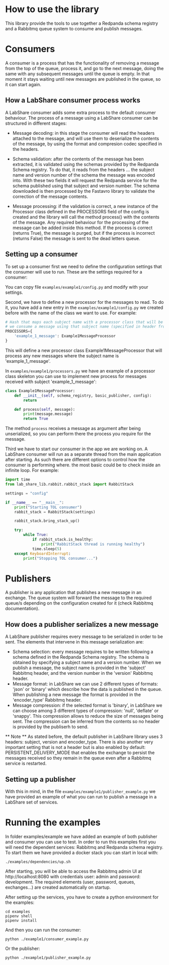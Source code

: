 # How to use the library

This library provide the tools to use together a Redpanda schema registry and a Rabbitmq queue system to 
consume and publish messages.

# Consumers

A consumer is a process that has the functionality of removing a message from the top of the queue,
 process it, and go to the next message, doing the same with any subsequent messages until the queue
is empty. In that moment it stays waiting until new messages are published in the queue, so it can start 
again.

## How a LabShare consumer process works

A LabShare consumer adds some extra process to the default consumer behaviour. The process of a message using a LabShare consumer can be structured in different stages:

* Message decoding: in this stage the consumer will read the headers attached to the message, and will 
use them to deserialize the contents of the message, by using the format and compresion codec specified 
in the headers.

* Schema validation: after the contents of the message has been extracted, it is validated using the 
schemas provided by the Redpanda Schema registry. To do that, it reads from the headers ... the subject name
and version number of the schema the message was encoded into. With these two fields it will request
the Redpanda service for the schema published using that subject and version number. The schema downloaded
is then processed by the Fastavro library to validate the correction of the message contents.

* Message processing: if the validation is correct, a new instance of the Processor class defined in 
the PROCESSORS field of the config is created and the library will call the method process() with the
contents of the message. Any required behaviour for the processing of the message can be added inside this
method. If the process is correct (returns True), the message is purged, but if the process is incorrect (returns False) the message is sent to the dead letters queue.

## Setting up a consumer

To set up a consumer first we need to define the configuration settings that the consumer will use to run.
These are the settings required for a consumer:

You can copy file ```examples/example1/config.py``` and modify with your settings.

Second, we have to define a new processor for the messages to read. To do it, you have add a new entry in the
```examples/example1/config.py``` we created before with the name of the class we want to use. For example:

```python
# Hash that maps each subject name with a processor class that will be instantiated when
# we consume a message using that subject name (specified in header from rabbitmq: 'subject')
PROCESSORS={
    'example_1_message': Example1MessageProcessor 
}
```

This will define a new processor class Example1MessageProcessor that will process any new messages where the subject name is 'example_1_message'.

In ```examples/example1/processors.py``` we have an example of a processor class skeleton you can use to implement new 
process for messages received with subject 'example_1_message':

```python
class Example1MessageProcessor:
    def __init__(self, schema_registry, basic_publisher, config):
        return

    def process(self, message):
        print(message.message)
        return True
```

The method ```process``` receives a message as argument after being unserialized, so you can perform there the process you require for the message.

Third we have to start our consumer in the app we are working on.  A LabShare consumer will run as a separate thread from the main application after starting. As such there are different options to control how the consumer is performing where. the most basic could be to check inside an infinite loop. For example:

```python
import time
from lab_share_lib.rabbit.rabbit_stack import RabbitStack

settings = "config"

if __name__ == "__main__":
    print("Starting TOL consumer")
    rabbit_stack = RabbitStack(settings)

    rabbit_stack.bring_stack_up()

    try:
        while True:
            if rabbit_stack.is_healthy:
                print("RabbitStack thread is running healthy")
            time.sleep(5)
    except KeyboardInterrupt:
        print("Stopping TOL consumer...")
```

# Publishers

A publisher is any application that publishes a new message in an exchange. The queue system will forward the
message to the required queue/s depending on the configuration created for it (check Rabbitmq documentation).

## How does a publisher serializes a new message

A LabShare publisher requires every message to be serialized in order to be sent. The elements that intervene
in this message serialization are:

* Schema selection: every message requires to be written following a schema defined in the Redpanda Schema registry. The schema is obtained by specifying a subject name and a version number. When we publish a message, the subject name is provided in the 'subject' Rabbitmq header, and the version number in the 'version' Rabbitmq header.
* Message format: in LabShare we can use 2 different types of formats: 'json' or 'binary' which describe how
the data is published in the queue. When publishing a new message the format is provided in the 'encoder_type' Rabbitmq header.
* Message compression: if the selected format is 'binary', in LabShare we can choose among 3 different types of compression: 'null', 'deflate' or 'snappy'. This compression allows to reduce the size of messages being sent. The compression can be inferred from the contents so no header is provided by the publiserh to send.

** Note ** As stated before, the default publisher in LabShare library uses 3 headers: subject, version and encoder_type. There is also another very important setting that is not a header but is also enabled by default: PERSISTENT_DELIVERY_MODE that enables the exchange to persist the messages received so they remain in the queue even after a Rabbitmq service is restarted. 

## Setting up a publisher

With this in mind, in the file ```examples/example1/publisher_example.py``` we have provided an example of what
you can run to publish a message in a LabShare set of services.

# Running the examples

In folder examples/example we have added an example of both publisher and consumer you can use to test.
In order to run this examples first you will need the dependent services: Rabbitmq and Redpanda schema registry. To start them we have provided a docker stack you can start in local with:

```
./examples/dependencies/up.sh
```

After starting, you will be able to access the Rabbitmq admin UI at http://localhost:8080 with credentials user: admin and password: development. The required elements (user, password, queues, exchanges...) are 
created automatically on startup.

After setting up the services, you have to create a python environment for the examples:
```
cd examples
pipenv shell
pipenv install
```

And then you can run the consumer:

```
python ./example1/consumer_example.py
```

Or the publisher:

```
python ./example1/publisher_example.py
```